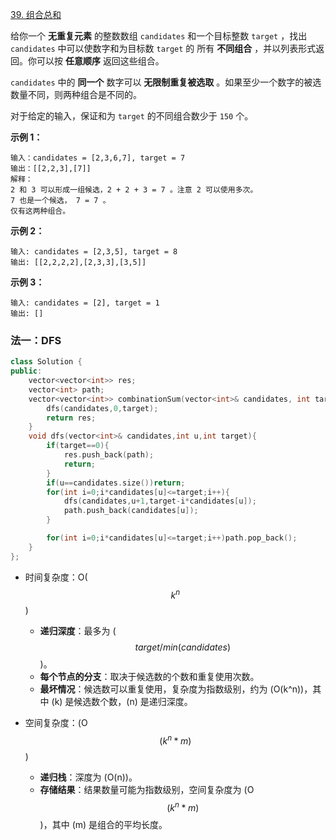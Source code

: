 [39. 组合总和](https://leetcode.cn/problems/combination-sum/)

给你一个 **无重复元素** 的整数数组 `candidates` 和一个目标整数 `target` ，找出 `candidates` 中可以使数字和为目标数 `target` 的 所有 **不同组合** ，并以列表形式返回。你可以按 **任意顺序** 返回这些组合。

`candidates` 中的 **同一个** 数字可以 **无限制重复被选取** 。如果至少一个数字的被选数量不同，则两种组合是不同的。 

对于给定的输入，保证和为 `target` 的不同组合数少于 `150` 个。

 

**示例 1：**

```
输入：candidates = [2,3,6,7], target = 7
输出：[[2,2,3],[7]]
解释：
2 和 3 可以形成一组候选，2 + 2 + 3 = 7 。注意 2 可以使用多次。
7 也是一个候选， 7 = 7 。
仅有这两种组合。
```

**示例 2：**

```
输入: candidates = [2,3,5], target = 8
输出: [[2,2,2,2],[2,3,3],[3,5]]
```

**示例 3：**

```
输入: candidates = [2], target = 1
输出: []
```



### 法一：DFS

 ```cpp
 class Solution {
 public: 
     vector<vector<int>> res;
     vector<int> path;
     vector<vector<int>> combinationSum(vector<int>& candidates, int target) {
         dfs(candidates,0,target);
         return res;
     }
     void dfs(vector<int>& candidates,int u,int target){
         if(target==0){
             res.push_back(path);
             return;
         }
         if(u==candidates.size())return;
         for(int i=0;i*candidates[u]<=target;i++){
             dfs(candidates,u+1,target-i*candidates[u]);
             path.push_back(candidates[u]);
         }
 
         for(int i=0;i*candidates[u]<=target;i++)path.pop_back();
     }
 };
 ```

- 时间复杂度：O($$k^n$$)
  - **递归深度**：最多为 ($$target/min(candidates)$$)。
  - **每个节点的分支**：取决于候选数的个数和重复使用次数。
  - **最坏情况**：候选数可以重复使用，复杂度为指数级别，约为 \(O(k^n)\)，其中 \(k\) 是候选数个数，\(n\) 是递归深度。

- 空间复杂度：\(O$$(k^n*m)$$)
  - **递归栈**：深度为 \(O(n)\)。
  - **存储结果**：结果数量可能为指数级别，空间复杂度为 \(O$$(k^n*m)$$)，其中 \(m\) 是组合的平均长度。

